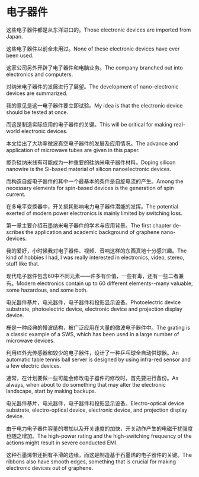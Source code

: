 # 电子器件

<p><span class="chinese">这些电子器件都是从东洋进口的。</span><span class="english">Those electronic devices are imported from Japan.</span></p>

<p><span class="chinese">这些电子器件以前全未用过。</span><span class="english">None of these electronic devices have ever been used.</span></p>

<p><span class="chinese">这家公司另外开辟了电子器件和电脑业务。</span><span class="english">The company branched out into electronics and computers.</span></p>

<p><span class="chinese">对纳米电子器件的发展进行了展望。</span><span class="english">The development of nano-electronic devices are summarized.</span></p>

<p><span class="chinese">我的意见是这一电子器件要立即试验。</span><span class="english">My idea is that the electronic device should be tested at once.</span></p>

<p><span class="chinese">而这是制造实际应用的电子器件的关键。</span><span class="english">This will be critical for making real-world electronic devices.</span></p>

<p><span class="chinese">本文给出了大功率微波真空电子器件的发展及应用情况。</span><span class="english">The advance and application of microwave tubes are given in this paper.</span></p>

<p><span class="chinese">掺杂硅纳米线有可能成为一种重要的硅纳米电子器件材料。</span><span class="english">Doping silicon nanowire is the Si-based material of silicon nanoelectronic devices.</span></p>

<p><span class="chinese">而构造自旋电子器件的其中一个最基本的条件是自旋电流的产生。</span><span class="english">Among the necessary elements for spin-based devices is the generation of spin current.</span></p>

<p><span class="chinese">在多电平变换器中，开关损耗影响电力电子器件潜能的发挥。</span><span class="english">The potential exerted of modern power electronics is mainly limited by switching loss.</span></p>

<p><span class="chinese">第一章主要介绍石墨纳米电子器件的学术与应用背景。</span><span class="english">The first chapter de-scribes the application and academic background of graphene nano-devices.</span></p>

<p><span class="chinese">我的爱好，小时候我对电子器件、视频、音响这样的东西真地十分感兴趣。</span><span class="english">The kind of hobbies I had, I was really interested in electronics, video, stereo, stuff like that.</span></p>

<p><span class="chinese">现代电子器件包含60中不同元素——许多有价值，一些有毒，还有一些二者兼有。</span><span class="english">Modern electronics contain up to 60 different elements--many valuable, some hazardous, and some both.</span></p>

<p><span class="chinese">电光器件基片，电光器件，电子器件和投影显示设备。</span><span class="english">Photoelectric device substrate, photoelectric device, electronic device and projection display device.</span></p>

<p><span class="chinese">栅是一种经典的慢波结构，被广泛应用在大量的微波电子器件中。</span><span class="english">The grating is a classic example of a SWS, which has been used in a large number of microwave devices.</span></p>

<p><span class="chinese">利用红外光传感器和较少的电子器件，设计了一种乒乓球全自动供球器。</span><span class="english">An automatic table tennis ball server is designed by using infra-red sensor and a few electric devices.</span></p>

<p><span class="chinese">通常，在计划要做一些可能会修改电子器件的修改时，首先要进行备份。</span><span class="english">As always, when about to do something that may alter the electronic landscape, start by making backups.</span></p>

<p><span class="chinese">电光器件基片，电光器件，电子器件和投影显示设备。</span><span class="english">Electro-optical device substrate, electro-optical device, electronic device, and projection display device.</span></p>

<p><span class="chinese">由于电力电子器件容量的增加以及开关速度的加快，开关动作产生的电磁干扰强度也随之增加。</span><span class="english">The high-power rating and the high-switching frequency of the actions might result in severe conducted EMI.</span></p>

<p><span class="chinese">这种石墨烯带还拥有平滑的边缘，而这是制造基于石墨烯的电子器件的关键。</span><span class="english">The ribbons also have smooth edges, something that is crucial for making electronic devices out of graphene.</span></p>

